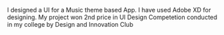 I designed a UI for a Music theme based App. I have used Adobe XD for designing. My project won 2nd price in UI Design Competetion conducted in my college by Design and Innovation Club

